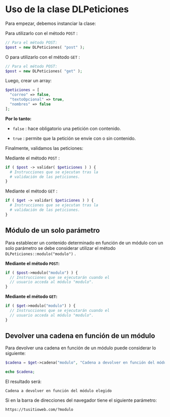 # Uso de la clase **DLPeticiones**

Para empezar, debemos instanciar la clase:

Para utilizarlo con el método `POST` :

``` php
// Para el método POST:
$post = new DLPeticiones( "post" );
```

O para utilizarlo con el método `GET` :

``` php
// Para el método POST:
$post = new DLPeticiones( "get" );
```

Luego, crear un array:

``` php
$peticiones = [
  "correo" => false,
  "textoOpcional" => true,
  "nombres" => false
];
```

**Por lo tanto:**

* `false` : hace obligatorio una petición con contenido.

* `true` : permite que la petición se envíe con o sin contenido.

Finalmente, validamos las peticiones:

Mediante el método `POST` :

``` php
if ( $post -> validar( $peticiones ) ) {
  # Instrucciones que se ejecutan tras la 
  # validación de las peticiones.
}
```

Mediante el método `GET` :

``` php
if ( $get -> validar( $peticiones ) ) {
  # Instrucciones que se ejecutan tras la 
  # validación de las peticiones.
}
```

## Módulo de un solo parámetro

Para establecer un contenido determinado en función de un módulo con un solo parámetro se debe considerar utilizar el método `DLPeticiones::modulo("modulo")` .

**Mediante el método `POST`:**

``` php
if ( $post->modulo("modulo") ) {
  // Instrucciones que se ejecutarán cuando el 
  // usuario acceda al módulo "modulo".
}
```

**Mediante el método `GET`:**
``` php
if ( $get->modulo("modulo") ) {
  // Instrucciones que se ejecutarán cuando el
  // usuario acceda al módulo "modulo".
}
```



## Devolver una cadena en función de un módulo

Para devolver una cadena en función de un módulo puede considerar lo siguiente:

``` php
$cadena = $get->cadena("modulo", "Cadena a devolver en función del módulo elegido");

echo $cadena;
```

El resultado será:

``` none
Cadena a devolver en función del módulo elegido
```

Si en la barra de direcciones del navegador tiene el siguiente parámetro:

``` none
https://tusitioweb.com/?modulo
```